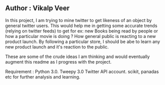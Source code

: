## Author : Vikalp Veer ##

In this project, I am trying to mine twitter to get likeness of an object by general twitter users.
This would help me in getting some accurate trends (relying on twitter feeds) to get for ex: new Books being 
read by people or how a particular movie is doing ? How general public is reacting to a new product launch.
By following a particular store, I should be abe to learn any new product launch and it's reaction to the public.

These are some of the crude ideas I am thinking and would eventually augment this readme as I progress with the project.

Requirement :
Python 3.0.
Tweepy 3.0
Twitter API account. 
scikit, panadas etc for further analysis and learning.

